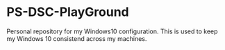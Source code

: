 # PS-DSC-PlayGround
Personal repository for my Windows10 configuration. This is used to keep my Windows 10 consistend across my machines. 